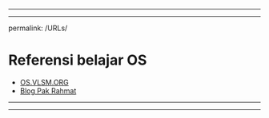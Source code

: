 --------------------------------------
--------------------------------------
permalink: /URLs/

# Referensi belajar OS

* [OS.VLSM.ORG](https://os.vlsm.org/)
* [Blog Pak Rahmat](https://rahmatm.samik-ibrahim.vlsm.org/)

--------------------------------------
--------------------------------------

